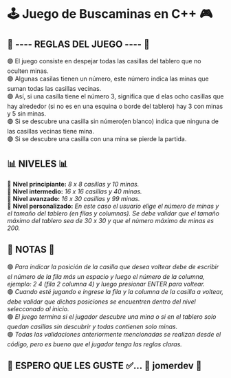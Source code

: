 # 🕹 Juego de Buscaminas en C++ 🎮
<h2> 🎲 ---- REGLAS DEL JUEGO ---- 🎲</h2>
🟣 El juego consiste en despejar todas las casillas del tablero que no oculten minas.
<br>
🟣 Algunas casilas tienen un número, este número indica las minas que suman todas las casillas vecinas.
<br>
🟣 Así, si una casilla tiene el número 3, significa que d elas ocho casillas que hay alrededor (si no es en una esquina o borde del tablero) hay 3 con minas y 5 sin minas.
<br>
🟣 Si se descubre una casilla sin número(en blanco) indica que ninguna de las casillas vecinas tiene mina.
<br>
🟣 Si se descubre una casilla con una mina se pierde la partida.
<br>
<h2>📊 NIVELES 📊</h2>
🔸 <strong>Nivel principiante:</strong> <i>8 x 8 casillas y 10 minas.</i>
<br>
🔸 <strong>Nivel intermedio:</strong> <i>16 x 16 casillas y 40 minas.</i>
<br>
🔸 <strong>Nivel avanzado:</strong> <i>16 x 30 casillas y 99 minas.</i>
<br>
🔸 <strong>Nivel personalizado:</strong> <i>En este caso el usuario elige el número de minas y el tamaño del tablero (en filas y columnas). Se debe validar que el tamaño máximo del tablero sea de 30 x 30 y que el número máximo de minas es 200.</i>
<br>
<h2>📑 NOTAS 📑</h2>
🟢 <i>Para indicar la posición de la casilla que desea voltear debe de escribir el número de la fila más un espacio y luego el número de la columna, ejemplo: 2 4 (fila 2 columna 4) y luego presionar ENTER para voltear.</i>
<br>
🟢 <i>Cuando esté jugando e ingrese la fila y la columna de la casilla a voltear, debe validar que dichas posiciones se encuentren dentro del nivel selecconado al inicio.</i>
<br>
🟢 <i>El juego termina si el jugador descubre una mina o si en el tablero solo quedan casillas sin descubrir y todas contienen solo minas.</i>
<br>
🟢 <i>Todas las validaciones anteriormente mencionadas se realizan desde el código, pero es bueno que el jugador tenga las reglas claras.</i>
<br>
<h2> 🚀 ESPERO QUE LES GUSTE ✅... 🚀 jomerdev 🚀</h2>
